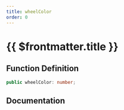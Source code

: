 ```yaml
---
title: wheelColor
order: 0
---
```


# {{ $frontmatter.title }}

## Function Definition

```ts
public wheelColor: number;
```

## Documentation

<!--@include: ./parts/wheelColor.md-->
